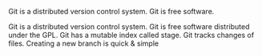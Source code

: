 Git is a distributed version control system.
Git is free software.

Git is a distributed version control system.
Git is free software distributed under the GPL.
Git has a mutable index called stage.
Git tracks changes of files.
Creating a new branch is quick & simple
